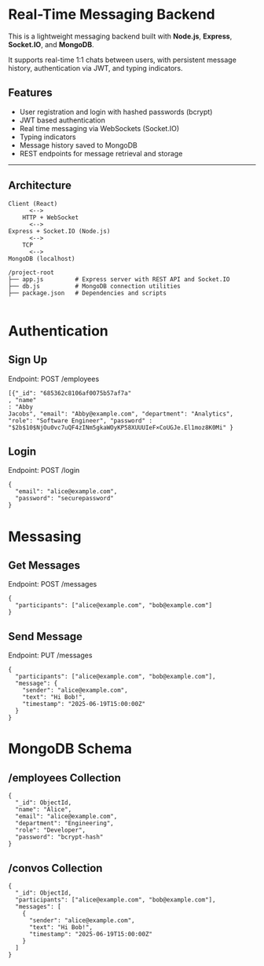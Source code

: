 # Real-Time Messaging Backend

This is a lightweight messaging backend built with **Node.js**, **Express**, **Socket.IO**, and **MongoDB**. 

It supports real-time 1:1 chats between users, with persistent message history, authentication via JWT, and typing indicators.



## Features

- User registration and login with hashed passwords (bcrypt)
- JWT based authentication
- Real time messaging via WebSockets (Socket.IO)
- Typing indicators
- Message history saved to MongoDB
- REST endpoints for message retrieval and storage

---

## Architecture

```text
Client (React)
      <-->
    HTTP + WebSocket
      <-->
Express + Socket.IO (Node.js)
      <-->
    TCP
      <-->
MongoDB (localhost)

/project-root
├── app.js         # Express server with REST API and Socket.IO
├── db.js          # MongoDB connection utilities
├── package.json   # Dependencies and scripts


```

# Authentication 

## Sign Up 
Endpoint: POST /employees
```
[{"_id": "685362c8106af0075b57af7a"
, "name"
: "Abby
Jacobs", "email": "Abby@example.com", "department": "Analytics", "role": "Software Engineer", "password" : "$2b$10$NjOu0vc7uQF4zINm5gkaWOyKP58XUUUIeF×CoUGJe.El1moz8K0Mi" }
```

## Login
Endpoint: POST /login 
```
{
  "email": "alice@example.com",
  "password": "securepassword"
}
```

# Messasing 

## Get Messages 
Endpoint: POST /messages 
```
{
  "participants": ["alice@example.com", "bob@example.com"]
}
```

## Send Message 
Endpoint: PUT /messages 
```
{
  "participants": ["alice@example.com", "bob@example.com"],
  "message": {
    "sender": "alice@example.com",
    "text": "Hi Bob!",
    "timestamp": "2025-06-19T15:00:00Z"
  }
}
```

# MongoDB Schema 

## /employees Collection 
```
{
  "_id": ObjectId,
  "name": "Alice",
  "email": "alice@example.com",
  "department": "Engineering",
  "role": "Developer",
  "password": "bcrypt-hash"
}
```

## /convos Collection
```
{
  "_id": ObjectId,
  "participants": ["alice@example.com", "bob@example.com"],
  "messages": [
    {
      "sender": "alice@example.com",
      "text": "Hi Bob!",
      "timestamp": "2025-06-19T15:00:00Z"
    }
  ]
}
```













